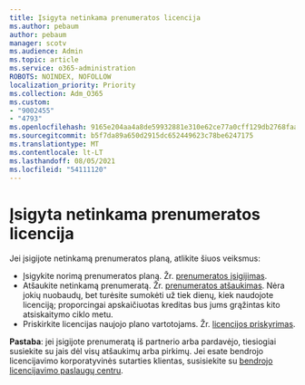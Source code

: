 ```yaml
---
title: Įsigyta netinkama prenumeratos licencija
ms.author: pebaum
author: pebaum
manager: scotv
ms.audience: Admin
ms.topic: article
ms.service: o365-administration
ROBOTS: NOINDEX, NOFOLLOW
localization_priority: Priority
ms.collection: Adm_O365
ms.custom:
- "9002455"
- "4793"
ms.openlocfilehash: 9165e204aa4a8de59932881e310e62ce77a0cff129db2768faa464d4b2391159
ms.sourcegitcommit: b5f7da89a650d2915dc652449623c78be6247175
ms.translationtype: MT
ms.contentlocale: lt-LT
ms.lasthandoff: 08/05/2021
ms.locfileid: "54111120"
---
```

# <a name="purchased-wrong-subscription-license"></a>Įsigyta netinkama prenumeratos licencija

Jei įsigijote netinkamą prenumeratos planą, atlikite šiuos veiksmus:

- Įsigykite norimą prenumeratos planą. Žr. [prenumeratos įsigijimas](https://docs.microsoft.com/alchemyinsights/buy-a-subscription-to-office-365-for-business).
- Atšaukite netinkamą prenumeratą. Žr. [prenumeratos atšaukimas](https://docs.microsoft.com/alchemyinsights/canceling-your-office-365-subscription).
Nėra jokių nuobaudų, bet turėsite sumokėti už tiek dienų, kiek naudojote licenciją; proporcingai apskaičiuotas kreditas bus jums grąžintas kito atsiskaitymo ciklo metu.
- Priskirkite licencijas naujojo plano vartotojams. Žr. [licencijos priskyrimas](https://docs.microsoft.com/alchemyinsights/how-to-assign-a-license-to-a-user).

**Pastaba**: jei įsigijote prenumeratą iš partnerio arba pardavėjo, tiesiogiai susiekite su jais dėl visų atšaukimų arba pirkimų. Jei esate bendrojo licencijavimo korporatyvinės sutarties klientas, susisiekite su [bendrojo licencijavimo paslaugų centru](https://support.microsoft.com/help/4471406/how-to-contact-the-microsoft-volume-licensing-service-center).
